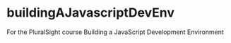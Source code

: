 # buildingAJavascriptDevEnv
For the PluralSight course Building a JavaScript Development Environment
